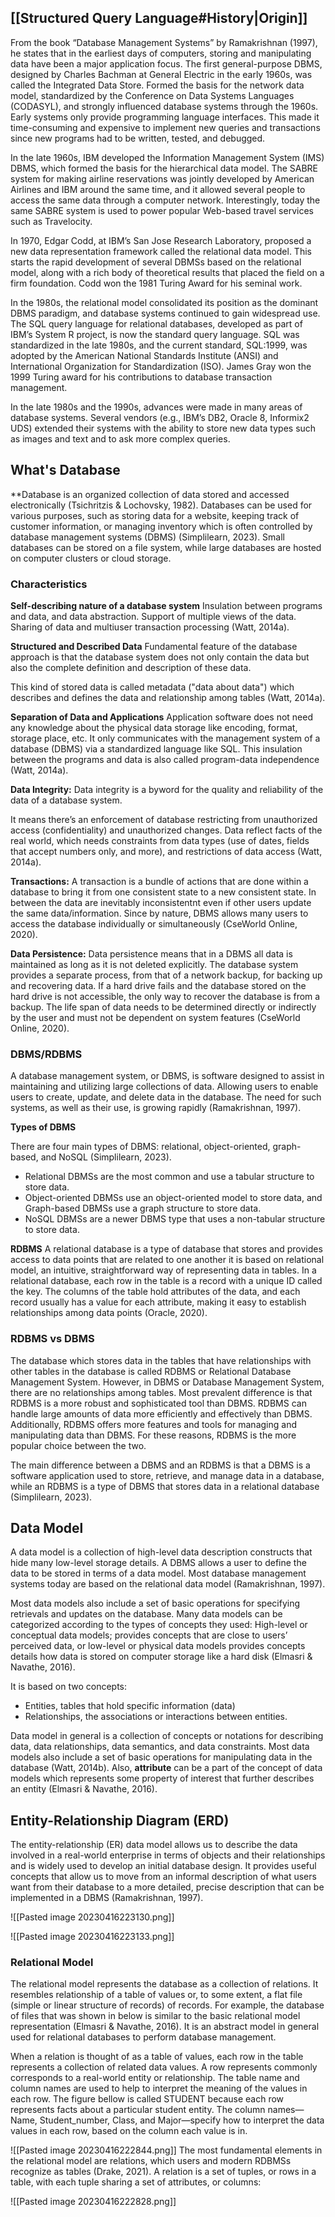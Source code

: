 ## [[Structured Query Language#History|Origin]]
From the book “Database Management Systems” by Ramakrishnan (1997), he states that in the earliest days of computers, storing and manipulating data have been a major application focus. The first general-purpose DBMS, designed by Charles Bachman at General Electric in the early 1960s, was called the Integrated Data Store. Formed the basis for the network data model, standardized by the Conference on Data Systems Languages (CODASYL), and strongly influenced database systems through the 1960s. Early systems only provide programming language interfaces. This made it time-consuming and expensive to implement new queries and transactions since new programs had to be written, tested, and debugged.

In the late 1960s, IBM developed the Information Management System (IMS) DBMS, which formed the basis for the hierarchical data model. The SABRE system for making airline reservations was jointly developed by American Airlines and IBM around the same time, and it allowed several people to access the same data through a computer network. Interestingly, today the same SABRE system is used to power popular Web-based travel services such as Travelocity.

In 1970, Edgar Codd, at IBM’s San Jose Research Laboratory, proposed a new data representation framework called the relational data model. This starts the rapid development of several DBMSs based on the relational model, along with a rich body of theoretical results that placed the field on a firm foundation. Codd won the 1981 Turing Award for his seminal work.

In the 1980s, the relational model consolidated its position as the dominant DBMS paradigm, and database systems continued to gain widespread use. The SQL query language for relational databases, developed as part of IBM’s System R project, is now the standard query language. SQL was standardized in the late 1980s, and the current standard, SQL:1999, was adopted by the American National Standards Institute (ANSI) and International Organization for Standardization (ISO). James Gray won the 1999 Turing award for his contributions to database transaction management.

In the late 1980s and the 1990s, advances were made in many areas of database systems. Several vendors (e.g., IBM’s DB2, Oracle 8, Informix2 UDS) extended their systems with the ability to store new data types such as images and text and to ask more complex queries.

## What's Database
**Database is an organized collection of data stored and accessed electronically (Tsichritzis & Lochovsky, 1982). Databases can be used for various purposes, such as storing data for a website, keeping track of customer information, or managing inventory which is often controlled by database management systems (DBMS) (Simplilearn, 2023). Small databases can be stored on a file system, while large databases are hosted on computer clusters or cloud storage.

### Characteristics

**Self-describing nature of a database system**
Insulation between programs and data, and data abstraction. Support of multiple views of the data. Sharing of data and multiuser transaction processing (Watt, 2014a).

**Structured and Described Data**
Fundamental feature of the database approach is that the database system does not only contain the data but also the complete definition and description of these data.

This kind of stored data is called metadata ("data about data") which describes and defines the data and relationship among tables (Watt, 2014a).

**Separation of Data and Applications**
Application software does not need any knowledge about the physical data storage like encoding, format, storage place, etc. It only communicates with the management system of a database (DBMS) via a standardized language like SQL. This insulation between the programs and data is also called program-data independence (Watt, 2014a).

**Data Integrity:**
Data integrity is a byword for the quality and reliability of the data of a database system.

It means there’s an enforcement of database restricting from unauthorized access (confidentiality) and unauthorized changes. Data reflect facts of the real world, which needs constraints from data types (use of dates, fields that accept numbers only, and more), and restrictions of data access (Watt, 2014a).

**Transactions:**
A transaction is a bundle of actions that are done within a database to bring it from one consistent state to a new consistent state. In between the data are inevitably inconsistentnt even if other users update the same data/information. Since by nature, DBMS allows many users to access the database individually or simultaneously (CseWorld Online, 2020).

**Data Persistence:**
Data persistence means that in a DBMS all data is maintained as long as it is not deleted explicitly. The database system provides a separate process, from that of a network backup, for backing up and recovering data. If a hard drive fails and the database stored on the hard drive is not accessible, the only way to recover the database is from a backup. The life span of data needs to be determined directly or indirectly by the user and must not be dependent on system features (CseWorld Online, 2020).

### DBMS/RDBMS
A database management system, or DBMS, is software designed to assist in maintaining and utilizing large collections of data. Allowing users to enable users to create, update, and delete data in the database. The need for such systems, as well as their use, is growing rapidly (Ramakrishnan, 1997).

**Types of DBMS**

There are four main types of DBMS: relational, object-oriented, graph-based, and NoSQL (Simplilearn, 2023).
- Relational DBMSs are the most common and use a tabular structure to store data.
- Object-oriented DBMSs use an object-oriented model to store data, and Graph-based DBMSs use a graph structure to store data.
- NoSQL DBMSs are a newer DBMS type that uses a non-tabular structure to store data.

**RDBMS**
A relational database is a type of database that stores and provides access to data points that are related to one another it is based on relational model, an intuitive, straightforward way of representing data in tables. In a relational database, each row in the table is a record with a unique ID called the key. The columns of the table hold attributes of the data, and each record usually has a value for each attribute, making it easy to establish relationships among data points (Oracle, 2020).

### RDBMS vs DBMS
The database which stores data in the tables that have relationships with other tables in the database is called RDBMS or Relational Database Management System. However, in DBMS or Database Management System, there are no relationships among tables. Most prevalent difference is that RDBMS is a more robust and sophisticated tool than DBMS. RDBMS can handle large amounts of data more efficiently and effectively than DBMS. Additionally, RDBMS offers more features and tools for managing and manipulating data than DBMS. For these reasons, RDBMS is the more popular choice between the two.

The main difference between a DBMS and an RDBMS is that a DBMS is a software application used to store, retrieve, and manage data in a database, while an RDBMS is a type of DBMS that stores data in a relational database (Simplilearn, 2023).

## Data Model
A data model is a collection of high-level data description constructs that hide many low-level storage details. A DBMS allows a user to define the data to be stored in terms of a data model. Most database management systems today are based on the relational data model (Ramakrishnan, 1997).

Most data models also include a set of basic operations for specifying retrievals and updates on the database. Many data models can be categorized according to the types of concepts they used: High-level or conceptual data models; provides concepts that are close to users’ perceived data, or low-level or physical data models provides concepts details how data is stored on computer storage like a hard disk (Elmasri & Navathe, 2016).

It is based on two concepts:
- Entities, tables that hold specific information (data)
- Relationships, the associations or interactions between entities.

Data model in general is a collection of concepts or notations for describing data, data relationships, data semantics, and data constraints. Most data models also include a set of basic operations for manipulating data in the database (Watt, 2014b). Also, **attribute** can be a part of the concept of data models which represents some property of interest that further describes an entity (Elmasri & Navathe, 2016).

## Entity-Relationship Diagram (ERD)
The entity-relationship (ER) data model allows us to describe the data involved in a real-world enterprise in terms of objects and their relationships and is widely used to develop an initial database design. It provides useful concepts that allow us to move from an informal description of what users want from their database to a more detailed, precise description that can be implemented in a DBMS (Ramakrishnan, 1997).

![[Pasted image 20230416223130.png]]

![[Pasted image 20230416223133.png]]

### Relational Model
The relational model represents the database as a collection of relations. It resembles relationship of a table of values or, to some extent, a flat file (simple or linear structure of records) of records. For example, the database of files that was shown in below is similar to the basic relational model representation (Elmasri & Navathe, 2016). It is an abstract model in general used for relational databases to perform database management.

When a relation is thought of as a table of values, each row in the table represents a collection of related data values. A row represents commonly corresponds to a real-world entity or relationship. The table name and column names are used to help to interpret the meaning of the values in each row. The figure bellow is called STUDENT because each row represents facts about a particular student entity. The column names—Name, Student_number, Class, and Major—specify how to interpret the data values in each row, based on the column each value is in.

![[Pasted image 20230416222844.png]]
The most fundamental elements in the relational model are relations, which users and modern RDBMSs recognize as tables (Drake, 2021). A relation is a set of tuples, or rows in a table, with each tuple sharing a set of attributes, or columns:

![[Pasted image 20230416222828.png]]
